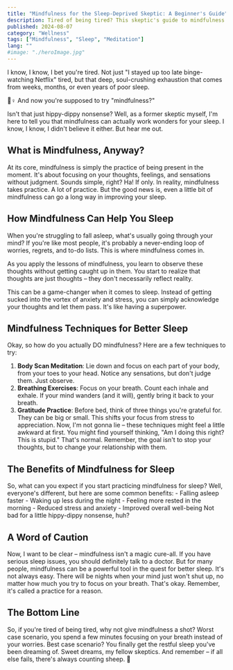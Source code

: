 ```yaml
---
title: "Mindfulness for the Sleep-Deprived Skeptic: A Beginner's Guide"
description: Tired of being tired? This skeptic's guide to mindfulness might just be the key to finally getting some restful sleep. 😴 💤
published: 2024-08-07
category: "Wellness"
tags: ["Mindfulness", "Sleep", "Meditation"]
lang: ""
#image: "./heroImage.jpg"
---
```



I know, I know, I bet you're tired. Not just "I stayed up too late binge-watching Netflix" tired, but that deep, soul-crushing exhaustion that comes from weeks, months, or even years of poor sleep.

🧘♀️ And now you're supposed to try "mindfulness?"

Isn't that just hippy-dippy nonsense? Well, as a former skeptic myself, I'm here to tell you that mindfulness can actually work wonders for your sleep. I know, I know, I didn't believe it either. But hear me out.


## What is Mindfulness, Anyway?

At its core, mindfulness is simply the practice of being present in the moment. It's about focusing on your thoughts, feelings, and sensations without judgment. Sounds simple, right? Ha! If only. In reality, mindfulness takes practice. A lot of practice. But the good news is, even a little bit of mindfulness can go a long way in improving your sleep.

## How Mindfulness Can Help You Sleep

When you're struggling to fall asleep, what's usually going through your mind? If you're like most people, it's probably a never-ending loop of worries, regrets, and to-do lists. This is where mindfulness comes in.

As you apply the lessons of mindfulness, you learn to observe these thoughts without getting caught up in them. You start to realize that thoughts are just thoughts – they don't necessarily reflect reality.

This can be a game-changer when it comes to sleep. Instead of getting sucked into the vortex of anxiety and stress, you can simply acknowledge your thoughts and let them pass. It's like having a superpower.

## Mindfulness Techniques for Better Sleep

Okay, so how do you actually DO mindfulness? Here are a few techniques to try:

1. **Body Scan Meditation**: Lie down and focus on each part of your body, from your toes to your head. Notice any sensations, but don't judge them. Just observe.
2. **Breathing Exercises**: Focus on your breath. Count each inhale and exhale. If your mind wanders (and it will), gently bring it back to your breath.
3. **Gratitude Practice**: Before bed, think of three things you're grateful for. They can be big or small. This shifts your focus from stress to appreciation. Now, I'm not gonna lie – these techniques might feel a little awkward at first. You might find yourself thinking, "Am I doing this right? This is stupid." That's normal. Remember, the goal isn't to stop your thoughts, but to change your relationship with them.

## The Benefits of Mindfulness for Sleep

So, what can you expect if you start practicing mindfulness for sleep? Well, everyone's different, but here are some common benefits: - Falling asleep faster - Waking up less during the night - Feeling more rested in the morning - Reduced stress and anxiety - Improved overall well-being Not bad for a little hippy-dippy nonsense, huh?

## A Word of Caution

Now, I want to be clear – mindfulness isn't a magic cure-all. If you have serious sleep issues, you should definitely talk to a doctor. But for many people, mindfulness can be a powerful tool in the quest for better sleep. It's not always easy. There will be nights when your mind just won't shut up, no matter how much you try to focus on your breath. That's okay. Remember, it's called a practice for a reason.

## The Bottom Line

So, if you're tired of being tired, why not give mindfulness a shot? Worst case scenario, you spend a few minutes focusing on your breath instead of your worries. Best case scenario? You finally get the restful sleep you've been dreaming of. Sweet dreams, my fellow skeptics. And remember – if all else fails, there's always counting sheep. 🐑

